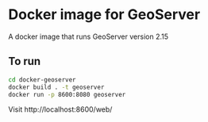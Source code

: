 # Docker image for GeoServer

A docker image that runs GeoServer version 2.15

## To run

```bash
cd docker-geoserver
docker build . -t geoserver
docker run -p 8600:8080 geoserver
```

Visit http://localhost:8600/web/
